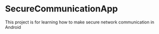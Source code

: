 # SecureCommunicationApp
This project is for learning how to make secure network communication in Android
